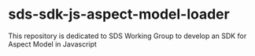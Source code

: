 # sds-sdk-js-aspect-model-loader
This repository is dedicated to SDS Working Group to develop an SDK for Aspect Model in Javascript 
